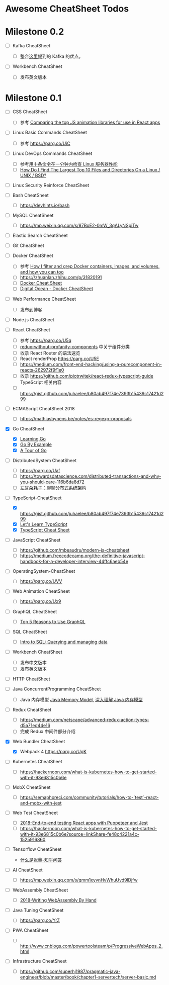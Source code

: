 # Awesome CheatSheet Todos

# Milestone 0.2

- [ ] Kafka CheatSheet

  - [ ] 整合[这里](https://medium.freecodecamp.org/what-makes-apache-kafka-so-fast-a8d4f94ab145)提到的 Kafka 的优点。

- [ ] Workbench CheatSheet

  - [ ] 发布英文版本

# Milestone 0.1

- [ ] CSS CheatSheet

  - [ ] 参考 [Comparing the top JS animation libraries for use in React apps](https://parg.co/Ux9)

- [ ] Linux Basic Commands CheatSheet

  - [ ] 参考 https://parg.co/UiC

- [ ] Linux DevOps Commands CheatSheet

  - [ ] 参考[用十条命令在一分钟内检查 Linux 服务器性能](http://www.infoq.com/cn/news/2015/12/linux-performance)
  - [ ] [How Do I Find The Largest Top 10 Files and Directories On a Linux / UNIX / BSD?](http://www.cyberciti.biz/faq/how-do-i-find-the-largest-filesdirectories-on-a-linuxunixbsd-filesystem/)

- [ ] Linux Security Reinforce CheatSheet

- [ ] Bash CheatSheet

  - [ ] https://devhints.io/bash

- [ ] MySQL CheatSheet

  - [ ] https://mp.weixin.qq.com/s/87BoE2-0mW_3qALyNSpiTw

- [ ] Elastic Search CheatSheet

- [ ] Git CheatSheet

- [ ] Docker CheatSheet

  - [ ] 参考 [How I filter and grep Docker containers, images, and volumes, and how you can too](https://parg.co/Uxy)
  - [ ] https://zhuanlan.zhihu.com/p/31820191
  - [ ] [Docker Cheat Sheet](https://parg.co/Upp)
  - [ ] [Digital Ocean - Docker CheatSheet](https://parg.co/Yex)

- [ ] Web Performance CheatSheet

  - [ ] 发布到博客

- [ ] Node.js CheatSheet

- [ ] React CheatSheet

  - [ ] 参考 https://parg.co/U5q
  - [ ] [redux-without-profanity-components](https://tonyhb.gitbooks.io/redux-without-profanity/content/components.html) 中关于组件分类
  - [ ] 收录 React Router 的语法速览
  - [ ] React renderProp https://parg.co/U5E
  - [ ] https://medium.com/front-end-hacking/using-a-purecomponent-in-reacts-262972f9f1e0
  - [ ] 收录 https://github.com/piotrwitek/react-redux-typescript-guide TypeScript 相关内容
  - [ ] https://gist.github.com/juhaelee/b80ab497f74e7393b15439c17421d299

- [ ] ECMAScript CheatSheet 2018

  - [ ] https://mathiasbynens.be/notes/es-regexp-proposals

- [x] Go CheatSheet

  - [x] [Learning Go](https://parg.co/Uyy)
  - [x] [Go By Example](https://gobyexample.com/)
  - [x] [A Tour of Go](https://tour.golang.org/methods/14)

- [ ] DistributedSystem CheatSheet

  - [ ] https://parg.co/Uaf
  - [ ] https://towardsdatascience.com/distributed-transactions-and-why-you-should-care-116b6da8d72
  - [ ] [左耳朵耗子：聊聊分布式系统架构](https://mp.weixin.qq.com/s/12s9JUxVDqAnLAeqc_de8w)

- [ ] TypeScript-CheatSheet

  - [x] https://gist.github.com/juhaelee/b80ab497f74e7393b15439c17421d299
  - [x] [Let's Learn TypeScript](https://parg.co/Uik)
  - [x] [TypeScript Cheat Sheet](https://github.com/frontdevops/typescript-cheat-sheet)

- [ ] JavaScript CheatSheet

  - [ ] https://github.com/mbeaudru/modern-js-cheatsheet
  - [ ] https://medium.freecodecamp.org/the-definitive-javascript-handbook-for-a-developer-interview-44ffc6aeb54e

- [ ] OperatingSystem-CheatSheet

  - [ ] https://parg.co/UVV

- [ ] Web Animation CheatSheet

  - [ ] https://parg.co/Ux9

- [ ] GraphQL CheatSheet

  - [ ] [Top 5 Reasons to Use GraphQL](https://blog.graph.cool/top-5-reasons-to-use-graphql-b60cfa683511)

- [ ] SQL CheatSheet

  - [ ] [Intro to SQL: Querying and managing data](https://www.khanacademy.org/computing/computer-programming/sql/)

- [ ] Workbench CheatSheet

  - [ ] 发布中文版本
  - [ ] 发布英文版本

- [ ] HTTP CheatSheet

- [ ] Java ConcurrentProgramming CheatSheet

  - [ ] Java 内存模型 [Java Memory Model](http://tutorials.jenkov.com/java-concurrency/java-memory-model.html), [深入理解 Java 内存模型](http://www.infoq.com/cn/articles/java-memory-model-1)

- [ ] Redux CheatSheet

  - [ ] https://medium.com/netscape/advanced-redux-action-types-d5a71ed44e16
  - [ ] 完成 Redux 中间件部分介绍

- [x] Web Bundler CheatSheet

  - [x] Webpack 4 https://parg.co/UgK

- [ ] Kubernetes CheatSheet

  - [ ] https://hackernoon.com/what-is-kubernetes-how-to-get-started-with-it-93e6815c0b6e

* [ ] MobX CheatSheet

  - [ ] https://semaphoreci.com/community/tutorials/how-to-`test`-react-and-mobx-with-jest

* [ ] Web Test CheatSheet

  - [ ] [2018-End-to-end testing React apps with Puppeteer and Jest](https://blog.logrocket.com/end-to-end-testing-react-apps-with-puppeteer-and-jest-ce2f414b4fd7)
  - [ ] https://hackernoon.com/what-is-kubernetes-how-to-get-started-with-it-93e6815c0b6e?source=linkShare-fe48c4221a4c-1525916860

* [ ] Tensorflow CheatSheet

  - [什么是张量-知乎问答](https://www.zhihu.com/question/20695804/answer/64920043)

* [ ] AI CheatSheet

  - [ ] https://mp.weixin.qq.com/s/qmm1xyvnHvWhuUvd9lDjfw

* [ ] WebAssembly CheatSheet

  - [ ] [2018-Writing WebAssembly By Hand](http://blog.scottlogic.com/2018/04/26/webassembly-by-hand.html)

* [ ] Java Tuning CheatSheet

  - [ ] https://parg.co/YrZ

* [ ] PWA CheatSheet

  - [ ] http://www.cnblogs.com/powertoolsteam/p/ProgressiveWebApps_2.html

* [ ] Infrastructure CheatSheet
  - [ ] https://github.com/superhj1987/pragmatic-java-engineer/blob/master/book/chapter1-servertech/server-basic.md
